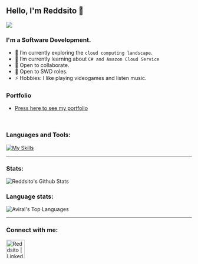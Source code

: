 ## Hello, I'm Reddsito 👋

[<img src="https://komarev.com/ghpvc/?username=reddsito&label=Profile+Views&color=4287f5&style=flat" />](https://github.com/reddsito)

<!-- <img src="https://media.giphy.com/media/fAnzw6YK33jMwzp5wp/giphy.gif" align="right"  width="100%"/> -->
<img src="https://media3.giphy.com/media/v1.Y2lkPTc5MGI3NjExenlyYnUxMjEycHh6NHpibWw4anRpdGFxYWIxdm1iYnY0ZGdnbjBkNCZlcD12MV9pbnRlcm5hbF9naWZfYnlfaWQmY3Q9Zw/vKH4mU0p1leRjYRyjx/giphy.webp" align="right" height="0%" width="27%"/>

<!-- <img src="https://media.giphy.com/media/11ZSwQNWba4YF2/giphy.gif" align="right" width="200px" height="20%" />
 -->

### I'm a Software Development.

- 🔭 I’m currently exploring the `cloud computing landscape`.
- 🌱 I’m currently learning about `C# and Amazon Cloud Service`
- 👯 Open to collaborate.
- 💼 Open to SWD roles.
- ⚡ Hobbies: I like playing videogames and listen music.

### Portfolio
* [Press here to see my portfolio](https://www.reddsito.com)

<br/>


### Languages and Tools:
[![My Skills](https://skillicons.dev/icons?i=js,html,css,ts,nextjs,nestjs,docker,c,python,bash,git,notion,spring)](https://skillicons.dev)




---
### Stats:
<img alt="Reddsito's Github Stats" src="https://github-readme-stats.vercel.app/api?username=reddsito&show_icons=true&count_private=true&theme=tokyonight" />


### Language stats:

<img alt="Aviral's Top Languages" src="https://github-readme-stats.vercel.app/api/top-langs/?username=reddsito&layout=compact&theme=tokyonight&hide=Jupyter%20Notebook"/>

---

### Connect with me:
 [<img align="left" alt="Reddsito | LinkedIn" width="50px" src="https://cdn-icons-png.flaticon.com/512/174/174857.png" />][linkedin]

[linkedin]: https://www.linkedin.com/in/enriquequerini/


